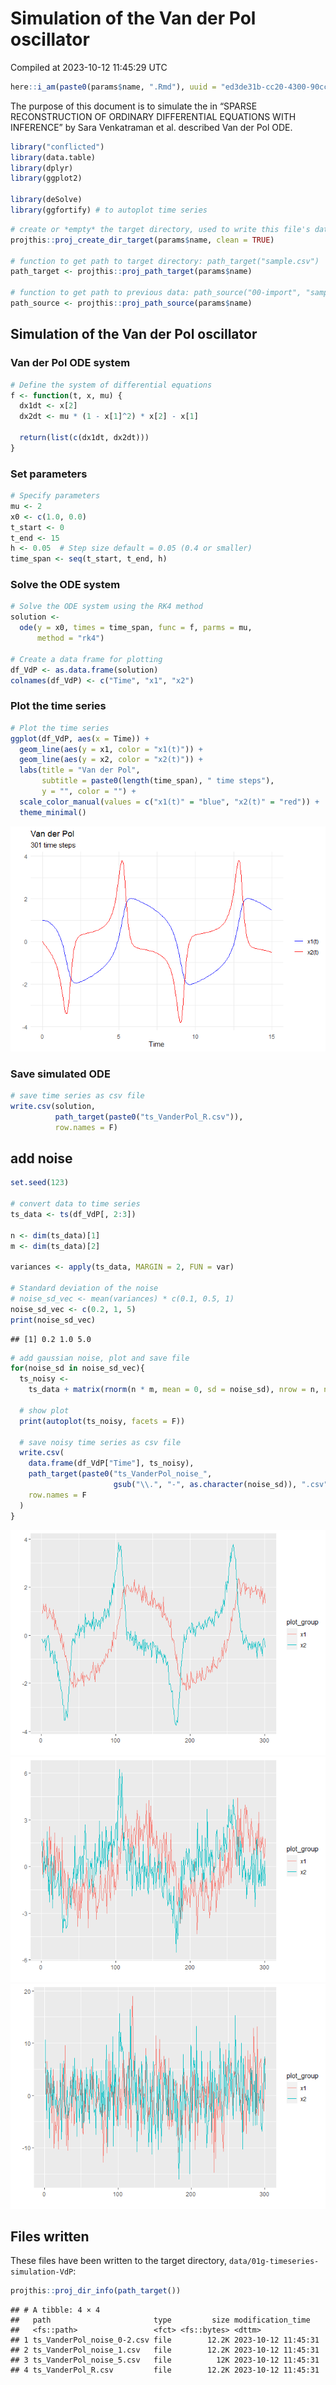Simulation of the Van der Pol oscillator
================
Compiled at 2023-10-12 11:45:29 UTC

``` r
here::i_am(paste0(params$name, ".Rmd"), uuid = "ed3de31b-cc20-4300-90cc-e98faa8c0c62")
```

The purpose of this document is to simulate the in “SPARSE
RECONSTRUCTION OF ORDINARY DIFFERENTIAL EQUATIONS WITH INFERENCE” by
Sara Venkatraman et al. described Van der Pol ODE.

``` r
library("conflicted")
library(data.table)
library(dplyr)
library(ggplot2)

library(deSolve)
library(ggfortify) # to autoplot time series
```

``` r
# create or *empty* the target directory, used to write this file's data: 
projthis::proj_create_dir_target(params$name, clean = TRUE)

# function to get path to target directory: path_target("sample.csv")
path_target <- projthis::proj_path_target(params$name)

# function to get path to previous data: path_source("00-import", "sample.csv")
path_source <- projthis::proj_path_source(params$name)
```

## Simulation of the Van der Pol oscillator

### Van der Pol ODE system

``` r
# Define the system of differential equations
f <- function(t, x, mu) {
  dx1dt <- x[2]
  dx2dt <- mu * (1 - x[1]^2) * x[2] - x[1]
  
  return(list(c(dx1dt, dx2dt)))
}
```

### Set parameters

``` r
# Specify parameters
mu <- 2
x0 <- c(1.0, 0.0)
t_start <- 0
t_end <- 15
h <- 0.05  # Step size default = 0.05 (0.4 or smaller)
time_span <- seq(t_start, t_end, h)
```

### Solve the ODE system

``` r
# Solve the ODE system using the RK4 method
solution <- 
  ode(y = x0, times = time_span, func = f, parms = mu,
      method = "rk4")

# Create a data frame for plotting
df_VdP <- as.data.frame(solution)
colnames(df_VdP) <- c("Time", "x1", "x2")
```

### Plot the time series

``` r
# Plot the time series
ggplot(df_VdP, aes(x = Time)) +
  geom_line(aes(y = x1, color = "x1(t)")) +
  geom_line(aes(y = x2, color = "x2(t)")) +
  labs(title = "Van der Pol", 
       subtitle = paste0(length(time_span), " time steps"), 
       y = "", color = "") +
  scale_color_manual(values = c("x1(t)" = "blue", "x2(t)" = "red")) +
  theme_minimal()
```

![](01g-timeseries-simulation-VdP_files/figure-gfm/unnamed-chunk-4-1.png)<!-- -->

### Save simulated ODE

``` r
# save time series as csv file
write.csv(solution,
          path_target(paste0("ts_VanderPol_R.csv")),
          row.names = F)
```

## add noise

``` r
set.seed(123)

# convert data to time series
ts_data <- ts(df_VdP[, 2:3])

n <- dim(ts_data)[1]
m <- dim(ts_data)[2]

variances <- apply(ts_data, MARGIN = 2, FUN = var)

# Standard deviation of the noise
# noise_sd_vec <- mean(variances) * c(0.1, 0.5, 1)
noise_sd_vec <- c(0.2, 1, 5)
print(noise_sd_vec)
```

    ## [1] 0.2 1.0 5.0

``` r
# add gaussian noise, plot and save file
for(noise_sd in noise_sd_vec){
  ts_noisy <- 
    ts_data + matrix(rnorm(n * m, mean = 0, sd = noise_sd), nrow = n, ncol = m)
  
  # show plot
  print(autoplot(ts_noisy, facets = F))
  
  # save noisy time series as csv file
  write.csv(
    data.frame(df_VdP["Time"], ts_noisy),
    path_target(paste0("ts_VanderPol_noise_", 
                       gsub("\\.", "-", as.character(noise_sd)), ".csv")),
    row.names = F
  )
}
```

![](01g-timeseries-simulation-VdP_files/figure-gfm/unnamed-chunk-6-1.png)<!-- -->![](01g-timeseries-simulation-VdP_files/figure-gfm/unnamed-chunk-6-2.png)<!-- -->![](01g-timeseries-simulation-VdP_files/figure-gfm/unnamed-chunk-6-3.png)<!-- -->

## Files written

These files have been written to the target directory,
`data/01g-timeseries-simulation-VdP`:

``` r
projthis::proj_dir_info(path_target())
```

    ## # A tibble: 4 × 4
    ##   path                       type         size modification_time  
    ##   <fs::path>                 <fct> <fs::bytes> <dttm>             
    ## 1 ts_VanderPol_noise_0-2.csv file        12.2K 2023-10-12 11:45:31
    ## 2 ts_VanderPol_noise_1.csv   file        12.2K 2023-10-12 11:45:31
    ## 3 ts_VanderPol_noise_5.csv   file          12K 2023-10-12 11:45:31
    ## 4 ts_VanderPol_R.csv         file        12.2K 2023-10-12 11:45:31
